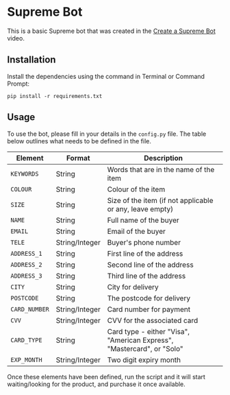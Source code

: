 # Supreme Bot

This is a basic Supreme bot that was created in the [Create a Supreme Bot]() video.

## Installation
Install the dependencies using the command in Terminal or Command Prompt:
```
pip install -r requirements.txt
```

## Usage

To use the bot, please fill in your details in the `config.py` file.
The table below outlines what needs to be defined in the file.

Element | Format | Description
--------|--------|-------------
```KEYWORDS```| String | Words that are in the name of the item
```COLOUR``` | String | Colour of the item
```SIZE``` | String | Size of the item (if not applicable or any, leave empty)
```NAME``` | String | Full name of the buyer
```EMAIL``` | String | Email of the buyer
```TELE``` | String/Integer | Buyer's phone number
```ADDRESS_1``` | String | First line of the address
```ADDRESS_2``` | String | Second line of the address
```ADDRESS_3``` | String | Third line of the address
```CITY``` | String | City for delivery
```POSTCODE``` | String | The postcode for delivery 
```CARD_NUMBER``` | String/Integer | Card number for payment
```CVV``` |  String/Integer | CVV for the associated card
```CARD_TYPE``` | String | Card type - either "Visa", "American Express", "Mastercard", or "Solo"
```EXP_MONTH``` | String/Integer | Two digit expiry month 

Once these elements have been defined, run the script and it will start waiting/looking for the product, and purchase it once available.
